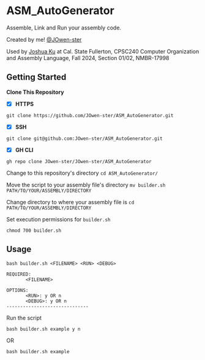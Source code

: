 # ASM_AutoGenerator
Assemble, Link and Run your assembly code.

Created by me! [@JOwen-ster](https://github.com/JOwen-ster/)

Used by [Joshua Ku](https://www.linkedin.com/in/joshua-ku-35a7b453) at Cal. State Fullerton, CPSC240 Computer Organization and Assembly Language, Fall 2024, Section 01/02, NMBR-17998

## Getting Started

**Clone This Repository**
- [X] **HTTPS**
```
git clone https://github.com/JOwen-ster/ASM_AutoGenerator.git
```

- [X] **SSH**
```
git clone git@github.com:JOwen-ster/ASM_AutoGenerator.git
```

- [X] **GH CLI**
```
gh repo clone JOwen-ster/JOwen-ster/ASM_AutoGenerator
```

Change to this repository's directory
`cd ASM_AutoGenerator/`

Move the script to your assembly file's directory
`mv builder.sh PATH/TO/YOUR/ASSEMBLY/DIRECTORY`

Change directory to where your assembly file is
`cd PATH/TO/YOUR/ASSEMBLY/DIRECTORY`

Set execution permissions for `builder.sh`
```
chmod 700 builder.sh
```

## Usage
```console
bash builder.sh <FILENAME> <RUN> <DEBUG>

REQUIRED:
       <FILENAME>

OPTIONS:
       <RUN>: y OR n
       <DEBUG>: y OR n
------------------------------
```

Run the script
```
bash builder.sh example y n
```
OR
```
bash builder.sh example
```

